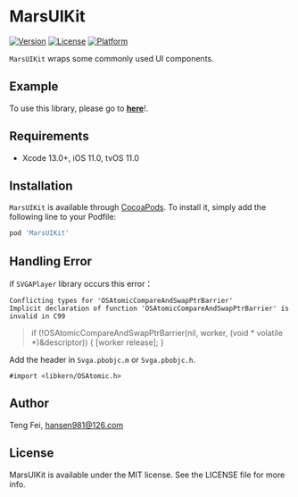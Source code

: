 # MarsUIKit

 [![Version](https://img.shields.io/cocoapods/v/MarsUIKit.svg?style=flat)](https://cocoapods.org/pods/MarsUIKit)
 [![License](https://img.shields.io/cocoapods/l/MarsUIKit.svg?style=flat)](https://cocoapods.org/pods/MarsUIKit)
 [![Platform](https://img.shields.io/cocoapods/p/MarsUIKit.svg?style=flat)](https://cocoapods.org/pods/MarsUIKit)

`MarsUIKit` wraps some commonly used UI components.

## Example

To use this library, please go to **[here](https://github.com/chenxing640/CXSwiftKit.git)**!.

## Requirements

* Xcode 13.0+, iOS 11.0, tvOS 11.0

## Installation

`MarsUIKit` is available through [CocoaPods](https://cocoapods.org). To install
it, simply add the following line to your Podfile:

```ruby
pod 'MarsUIKit'
```

## Handling Error

if `SVGAPlayer` library occurs this error：

```
Conflicting types for 'OSAtomicCompareAndSwapPtrBarrier'
Implicit declaration of function 'OSAtomicCompareAndSwapPtrBarrier' is invalid in C99
```

> if (!OSAtomicCompareAndSwapPtrBarrier(nil, worker, (void * volatile *)&descriptor)) {
>    [worker release];
> }

Add the header in `Svga.pbobjc.m` or `Svga.pbobjc.h`.

```
#import <libkern/OSAtomic.h>
```

## Author

Teng Fei, hansen981@126.com

## License

MarsUIKit is available under the MIT license. See the LICENSE file for more info.
